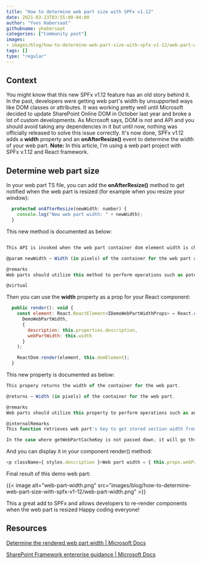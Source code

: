 ```yaml
---
title: "How to determine web part size with SPFx v1.12"
date: 2021-03-23T03:55:00-04:00
author: "Yves Habersaat"
githubname: yhabersaat
categories: ["Community post"]
images:
- images/blog/how-to-determine-web-part-size-with-spfx-v1-12/web-part-width.png
tags: []
type: "regular"
---
```


## Context 

You might know that this new SPFx v1.12 feature has an old story behind
it. In the past, developers were getting web part's width by
unsupported ways like DOM classes or attributes. It was working pretty
well until Microsoft decided to update SharePoint Online DOM in October
last year and broke a lot of custom developments. As Microsoft says, DOM
is not and API and you should avoid taking any dependencies in it but
until now, nothing was officially released to solve this issue
correctly. It's now done, SPFx v1.12 adds a **width** property and
an **onAfterResize()** event to determine the width of your web part.
**Note:** In this article, I'm using a web part project with SPFx
v.1.12 and React framework.

## Determine web part size 

In your web part TS file, you can add the **onAfterResize()** method to
get notified when the web part is resized (for example when you resize
your window):

```javascript
  protected onAfterResize(newWidth: number) {
    console.log("New web part width: " + newWidth);
  }
```

This new method is documented as below:

```javascript

This API is invoked when the web part container dom element width is changed, e.g. when the browser window is resized and when the property pane is toggled open/closed.

@param newWidth — Width (in pixels) of the container for the web part after the resize event.

@remarks
Web parts should utilize this method to perform operations such as potentially re-rendering components based on the new available width for the web part.

@virtual
```

Then you can use the **width** property as a prop for your React
component:

```javascript
  public render(): void {
    const element: React.ReactElement<IDemoWebPartWidthProps> = React.createElement(
      DemoWebPartWidth,
      {
        description: this.properties.description,
        webPartWidth: this.width
      }
    );

    ReactDom.render(element, this.domElement);
  }
```

This new property is documented as below:

```javascript
This propery returns the width of the container for the web part.

@returns — Width (in pixels) of the container for the web part.

@remarks
Web parts should utilize this property to perform operations such as any conditional styling of components based on the initial available width for the web part.

@internalRemarks
This function retrieves web part's key to get stored section width from cache. If cache key does not exist in cache it will calculate and store the width before returning.

In the case where getWebPartCacheKey is not passed down, it will go through the original workflow to caculate web part width.
```

And you can display it in your component render() method:

```javascript
<p className={ styles.description }>Web part width = { this.props.webPartWidth }</p>
```

Final result of this demo web part:


{{< image alt="web-part-width.png" src="images/blog/how-to-determine-web-part-size-with-spfx-v1-12/web-part-width.png" >}}

This a great add to SPFx and allows developers to re-render components
when the web part is resized
Happy coding everyone!


## Resources 

[Determine the rendered web part width | Microsoft
Docs](https://docs.microsoft.com/sharepoint/dev/spfx/web-parts/basics/determine-web-part-width)

[SharePoint Framework enterprise guidance | Microsoft
Docs](https://docs.microsoft.com/sharepoint/dev/spfx/enterprise-guidance#in-perspective-sharepoint-framework-in-the-broader-sharepoint-platform)
